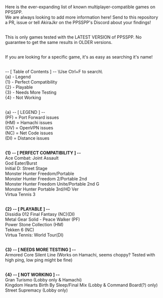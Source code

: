 <br>Here is the ever-expanding list of known multiplayer-compatible games on PPSSPP.
<br>We are always looking to add more information here! Send to this repository a PR, issue or tell AkiraJkr on the PPSSPP's Discord about your findings!

<br>This is only games tested with the LATEST VERSION of PPSSPP. No guarantee to get the same results in OLDER versions.

<br>If you are looking for a specific game, it's as easy as searching it's name!

<br>-- [ Table of Contents ] -- \\Use Ctrl+F to search\\
<br>{a} - Legend
<br>{1} - Perfect Compatibility
<br>{2} - Playable
<br>{3} - Needs More Testing
<br>{4} - Not Working

<br>{a} -- [ LEGEND ] --
<br>(PF) = Port Forward issues
<br>(HM) = Hamachi issues
<br>(OV) = OpenVPN issues
<br>(NC) = Net Code issues
<br>(DI) = Distance issues


<br><b>{1} -- [ PERFECT COMPATIBILITY ] --</b>
<br>Ace Combat: Joint Assault 
<br>God Eater/Burst
<br>Initial D: Street Stage
<br>Monster Hunter Freedom/Portable
<br>Monster Hunter Freedom 2/Portable 2nd
<br>Monster Hunter Freedom Unite/Portable 2nd G
<br>Monster Hunter Portable 3rd/HD Ver
<br>Virtua Tennis 3

<br><b>{2} -- [ PLAYABLE ] --</b>
<br>Dissidia 012 Final Fantasy (NC)(DI)
<br>Metal Gear Solid - Peace Walker (PF)
<br>Power Stone Collection (HM)
<br>Tekken 6 (NC)
<br>Virtua Tennis: World Tour(DI)

<br><b>{3} -- [ NEEDS MORE TESTING ] --</b>
<br>Armored Core Silent Line (Works on Hamachi, seems choppy? Tested with high ping, low ping might be fine)

<br><b>{4} -- [ NOT WORKING ] --</b>
<br>Gran Turismo (Lobby only & Hamachi)
<br>Kingdom Hearts Birth By Sleep/Final Mix (Lobby & Command Board(?) only)
<br>Street Supremacy (Lobby only)